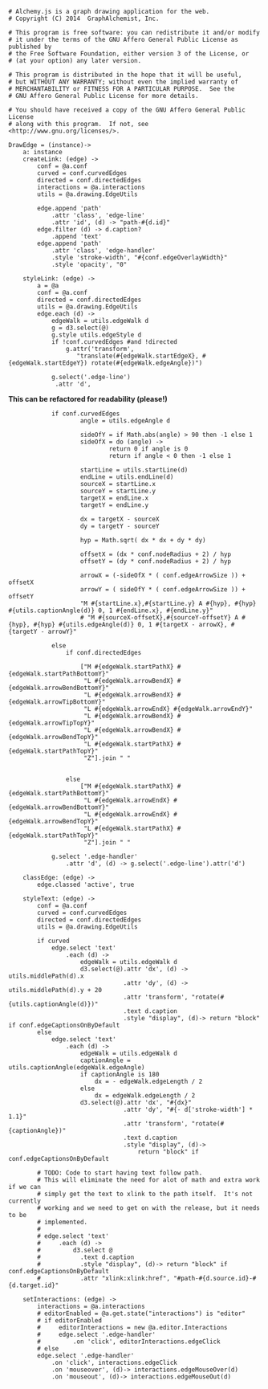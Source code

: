     # Alchemy.js is a graph drawing application for the web.
    # Copyright (C) 2014  GraphAlchemist, Inc.

    # This program is free software: you can redistribute it and/or modify
    # it under the terms of the GNU Affero General Public License as published by
    # the Free Software Foundation, either version 3 of the License, or
    # (at your option) any later version.

    # This program is distributed in the hope that it will be useful,
    # but WITHOUT ANY WARRANTY; without even the implied warranty of
    # MERCHANTABILITY or FITNESS FOR A PARTICULAR PURPOSE.  See the
    # GNU Affero General Public License for more details.

    # You should have received a copy of the GNU Affero General Public License
    # along with this program.  If not, see <http://www.gnu.org/licenses/>.

    DrawEdge = (instance)->
        a: instance
        createLink: (edge) ->
            conf = @a.conf
            curved = conf.curvedEdges
            directed = conf.directedEdges
            interactions = @a.interactions
            utils = @a.drawing.EdgeUtils

            edge.append 'path'
                .attr 'class', 'edge-line'
                .attr 'id', (d) -> "path-#{d.id}"
            edge.filter (d) -> d.caption?
                .append 'text'
            edge.append 'path'
                .attr 'class', 'edge-handler'
                .style 'stroke-width', "#{conf.edgeOverlayWidth}"
                .style 'opacity', "0"

        styleLink: (edge) ->
            a = @a
            conf = @a.conf
            directed = conf.directedEdges
            utils = @a.drawing.EdgeUtils
            edge.each (d) ->
                edgeWalk = utils.edgeWalk d
                g = d3.select(@)
                g.style utils.edgeStyle d
                if !conf.curvedEdges #and !directed
                    g.attr('transform', 
                       "translate(#{edgeWalk.startEdgeX}, #{edgeWalk.startEdgeY}) rotate(#{edgeWalk.edgeAngle})")

                g.select('.edge-line')
                 .attr 'd',

**This can be refactored for readability (please!)**                    
                
                if conf.curvedEdges
                        angle = utils.edgeAngle d

                        sideOfY = if Math.abs(angle) > 90 then -1 else 1
                        sideOfX = do (angle) ->
                                return 0 if angle is 0
                                return if angle < 0 then -1 else 1

                        startLine = utils.startLine(d)
                        endLine = utils.endLine(d)
                        sourceX = startLine.x
                        sourceY = startLine.y
                        targetX = endLine.x
                        targetY = endLine.y

                        dx = targetX - sourceX
                        dy = targetY - sourceY
                        
                        hyp = Math.sqrt( dx * dx + dy * dy)

                        offsetX = (dx * conf.nodeRadius + 2) / hyp
                        offsetY = (dy * conf.nodeRadius + 2) / hyp

                        arrowX = (-sideOfX * ( conf.edgeArrowSize )) + offsetX
                        arrowY = ( sideOfY * ( conf.edgeArrowSize )) + offsetY
                        "M #{startLine.x},#{startLine.y} A #{hyp}, #{hyp} #{utils.captionAngle(d)} 0, 1 #{endLine.x}, #{endLine.y}"
                        # "M #{sourceX-offsetX},#{sourceY-offsetY} A #{hyp}, #{hyp} #{utils.edgeAngle(d)} 0, 1 #{targetX - arrowX}, #{targetY - arrowY}"

                else
                    if conf.directedEdges

                        ["M #{edgeWalk.startPathX} #{edgeWalk.startPathBottomY}"
                         "L #{edgeWalk.arrowBendX} #{edgeWalk.arrowBendBottomY}"
                         "L #{edgeWalk.arrowBendX} #{edgeWalk.arrowTipBottomY}"
                         "L #{edgeWalk.arrowEndX} #{edgeWalk.arrowEndY}"
                         "L #{edgeWalk.arrowBendX} #{edgeWalk.arrowTipTopY}"
                         "L #{edgeWalk.arrowBendX} #{edgeWalk.arrowBendTopY}"
                         "L #{edgeWalk.startPathX} #{edgeWalk.startPathTopY}"
                         "Z"].join " "


                    else
                        ["M #{edgeWalk.startPathX} #{edgeWalk.startPathBottomY}"
                         "L #{edgeWalk.arrowEndX} #{edgeWalk.arrowBendBottomY}"
                         "L #{edgeWalk.arrowEndX} #{edgeWalk.arrowBendTopY}"
                         "L #{edgeWalk.startPathX} #{edgeWalk.startPathTopY}"
                         "Z"].join " "

                g.select '.edge-handler'
                    .attr 'd', (d) -> g.select('.edge-line').attr('d')

        classEdge: (edge) ->
            edge.classed 'active', true

        styleText: (edge) ->
            conf = @a.conf
            curved = conf.curvedEdges
            directed = conf.directedEdges
            utils = @a.drawing.EdgeUtils

            if curved
                edge.select 'text' 
                    .each (d) ->
                        edgeWalk = utils.edgeWalk d
                        d3.select(@).attr 'dx', (d) -> utils.middlePath(d).x
                                    .attr 'dy', (d) -> utils.middlePath(d).y + 20
                                    .attr 'transform', "rotate(#{utils.captionAngle(d)})"
                                    .text d.caption
                                    .style "display", (d)-> return "block" if conf.edgeCaptionsOnByDefault
            else
                edge.select 'text'
                    .each (d) ->
                        edgeWalk = utils.edgeWalk d
                        captionAngle = utils.captionAngle(edgeWalk.edgeAngle)
                        if captionAngle is 180
                            dx = - edgeWalk.edgeLength / 2
                        else
                            dx = edgeWalk.edgeLength / 2
                        d3.select(@).attr 'dx', "#{dx}"
                                    .attr 'dy', "#{- d['stroke-width'] * 1.1}"
                                    .attr 'transform', "rotate(#{captionAngle})"
                                    .text d.caption
                                    .style "display", (d)->
                                        return "block" if conf.edgeCaptionsOnByDefault

            # TODO: Code to start having text follow path.
            # This will eliminate the need for alot of math and extra work if we can
            # simply get the text to xlink to the path itself.  It's not currently
            # working and we need to get on with the release, but it needs to be
            # implemented.
            #
            # edge.select 'text'
            #     .each (d) ->
            #         d3.select @
            #           .text d.caption
            #           .style "display", (d)-> return "block" if conf.edgeCaptionsOnByDefault
            #           .attr "xlink:xlink:href", "#path-#{d.source.id}-#{d.target.id}"

        setInteractions: (edge) ->
            interactions = @a.interactions
            # editorEnabled = @a.get.state("interactions") is "editor"
            # if editorEnabled
            #     editorInteractions = new @a.editor.Interactions
            #     edge.select '.edge-handler'
            #         .on 'click', editorInteractions.edgeClick
            # else
            edge.select '.edge-handler'
                .on 'click', interactions.edgeClick
                .on 'mouseover', (d)-> interactions.edgeMouseOver(d)
                .on 'mouseout', (d)-> interactions.edgeMouseOut(d)
